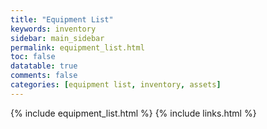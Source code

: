 ```yaml
---
title: "Equipment List"
keywords: inventory
sidebar: main_sidebar
permalink: equipment_list.html
toc: false
datatable: true
comments: false
categories: [equipment list, inventory, assets]
---
```


{% include equipment_list.html %}
{% include links.html %}
